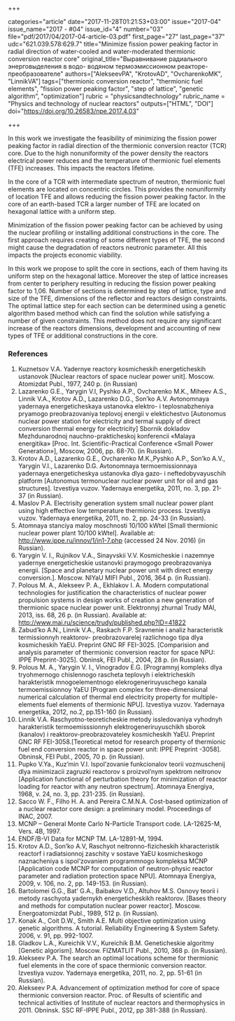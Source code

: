 +++

categories="article"
date="2017-11-28T01:21:53+03:00"
issue="2017-04"
issue_name="2017 - #04"
issue_id="4"
number="03"
file="pdf/2017/04/2017-04-article-03.pdf"
first_page="27"
last_page="37"
udc="621.039.578:629.7"
title="Minimize fission power peaking factor in radial direction of water-cooled and water-moderated thermionic conversion reactor core"
original_title="Выравнивание радиального энерговыделения в водо- водяном термоэмиссионном реакторе-преобразователе"
authors=["AlekseevPA", "KrotovAD", "OvcharenkoMK", "LinnikVA"]
tags=["thermionic conversion reactor", "thermionic fuel elements", "fission power peaking factor", "step of lattice", "genetic algorithm", "optimization"]
rubric = "physicsandtechnology"
rubric_name = "Physics and technology of nuclear reactors"
outputs=["HTML", "DOI"]
doi="https://doi.org/10.26583/npe.2017.4.03"

+++

In this work we investigate the feasibility of minimizing the fission power peaking factor in radial direction of the thermionic conversion reactor (TCR) core. Due to the high nonuniformity of the power density the reactors electrical power reduces and the temperature of thermionic fuel elements (TFE) increases. This impacts the reactors lifetime.

In the core of a TCR with intermediate spectrum of neutron, thermionic fuel elements are located on concentric circles. This provides the nonuniformity of location TFE and allows reducing the fission power peaking factor. In the core of an earth-based TCR a larger number of TFE are located on hexagonal lattice with a uniform step.

Minimization of the fission power peaking factor can be achieved by using the nuclear profiling or installing additional constructions in the core. The first approach requires creating of some different types of TFE, the second might cause the degradation of reactors neutronic parameter. All this impacts the projects economic viability.

In this work we propose to split the core in sections, each of them having its uniform step on the hexagonal lattice. Moreover the step of lattice increases from center to periphery resulting in reducing the fission power peaking factor to 1,06. Number of sections is determined by step of lattice, type and size of the TFE, dimensions of the reflector and reactors design constraints. The optimal lattice step for each section can be determined using a genetic algorithm based method which can find the solution while satisfying a number of given constraints. This method does not require any significant increase of the reactors dimensions, development and accounting of new types of TFE or additional constructions in the core.

### References

1. Kuznetsov V.A. Yadernye reactory kosmicheskih energeticheskih ustanovok [Nuclear reactors of space nuclear power unit]. Moscow. Atomizdat Publ., 1977, 240 p. (in Russian)
2. Lazarenko G.E., Yarygin V.I, Pyshko A.P., Ovcharenko M.K., Miheev A.S., Linnik V.A., Krotov A.D., Lazarenko D.G., Son’ko A.V. Avtonomnaya yadernaya energeticheskaya ustanovka elektro- i teplosnabzheniya pryamogo preobrazovaniya teplovoj energii v elektichestvo [Autonomus nuclear power station for electricity and termal supply of direct conversion thermal energy for electricity] Sbornik dokladov Mezhdunarodnoj nauchno-prakticheskoj konferencii «Malaya energitika» [Proc. Int. Scientific-Practical Conference «Small Power Generation»], Moscow, 2006, pp. 68-70. (in Russian).
3. Krotov A.D., Lazarenko G.E., Ovcharenko M.K.,Pyshko A.P., Son’ko A.V., Yarygin V.I., Lazarenko D.G. Avtonomnaya termoemissionnaya yadernaya energeticheskya ustanovka dlya gazo- i neftedobyvayuschih platform [Autonomus termonuclear nuclear power unit for oil and gas structures]. Izvestiya vuzov. Yadernaya energetika, 2011, no. 3, pp. 21-37 (in Russian).
4. Maslov P.A. Electrisity generation system small nuclear power plant using high effective low temperature thermionic process. Izvestiya vuzov. Yadernaya energetika, 2011, no. 2, pp. 24-33 (in Russian).
5. Atomnaya stanciya maloy moschnosti 10/100 kWtel [Small thermionic nuclear power plant 10/100 kWtel]. Available at: http://www.ippe.ru/innov/1/in1-7.php (accessed 24 Nov. 2016) (in Russian).
6. Yarygin V. I., Rujnikov V.A., Sinayvskii V.V. Kosmicheskie i nazemnye yadernye energeticheskie ustanovki praymogogo preobrazovaniya energii. [Space and planetary nuclear power unit with direct energy conversion.]. Moscow. NIYaU MIFI Publ., 2016, 364 p. (in Russian).
7. Polous M. A., Alekseev P. A., Ekhlakov I. A. Modern computational technologies for justification the characteristics of nuclear power propulsion systems in design works of creation a new generation of thermionic space nuclear power unit. Elektronnyj zhurnal Trudy MAI, 2013, iss. 68, 26 p. (in Russian). Available at: http://www.mai.ru/science/trudy/published.php?ID=41822
8. Zabud’ko A.N., Linnik V.A., Raskach F.P. Sravnenie i analiz haracteristik termissionnyh reaktorov- preobrazovarelej razlichnogo tipa dlya kosmicheskih YaEU. Preprint GNC RF FEI-3025. [Comparision and analysis parameter of thermionic conversion reactor for space NPU: IPPE Preprint-3025]. Obninsk, FEI Publ., 2004, 28 p. (in Russian).
9. Polous M. A., Yarygin V. I., Vinogradov E.G. [Programnyj kompleks dlya tryohmernogo chislennogo rascheta teplovyh i elektricheskih harakteristik mnogoelementnogo elekrogeneriruyuschego kanala termoemissionnoy YaEU [Program complex for three-dimensional numerical calculation of thermal end electricity property for multiple-elements fuel elements of thermionic NPU]. Izvestiya vuzov. Yadernaya energetika, 2012, no.2, pp.151-160 (in Russian).
10. Linnik V.A. Raschyotno-teoreticheskie metody issledovaniya vyhodnyh harakteristik termoemisssionnyh elektrogeneriruyuschikh sborok (kanalov) i reaktorov-preobrazovateley kosmicheskih YaEU. Preprint GNC RF FEI-3058.[Teoretical metod for research property of thermionic fuel end conversion reactor in space power unit: IPPE Preprint -3058]. Obninsk, FEI Publ., 2005, 70 p. (in Russian).
11. Pupko V.Ya., Kuz’min V.I. Ispol’zovanie funkcionalov teorii vozmuschenij dlya minimizacii zagruzki reactorov s proizvol’nym spektrom neitronov [Application functional of perturbation theory for minimization of reactor loading for reactor with any neutron spectrum]. Atomnaya Energiya, 1968, v. 24, no. 3, pp. 231-235. (in Russian).
12. Sacco W. F., Filho H. A. and Pereira C.M.N.A. Cost-based optimization of a nuclear reactor core design: a preliminary model. Proceedings of INAC, 2007.
13. MCNP – General Monte Carlo N-Particle Transport code. LA-12625-M, Vers. 4B, 1997.
14. ENDF/B-VI Data for MCNP TM. LA-12891-M, 1994.
15. Krotov A.D., Son’ko A.V, Raschyot neitronno-fizicheskih kharacteristik reactorf i radiatsionnoj zaschity v sostave YaEU kosmicheskogo naznacheniya s ispol’zovaniem programmnogo kompleksa MCNP [Application code MCNP for computation of neutron-physic reactor parameter and radiation protection space NPU]. Atomnaya Energiya, 2009, v. 106, no. 2, pp. 149-153. (in Russian).
16. Bartolomei G.G., Bat’ G.A., Baibakov V.D., Altuhov M.S. Osnovy teorii i metody raschyota yadernykh energeticheskikh reaktorov. [Bases theory and methods for computation nuclear power reactor]. Moscow. Energoatomizdat Publ., 1989, 512 p. (in Russian).
17. Konak A., Coit D.W., Smith A.E. Multi objective optimization using genetic algorithms. A tutorial. Reliability Engineering & System Safety. 2006, v. 91, pp. 992-1007.
18. Gladkov L.A., Kureichik V.V., Kureichik B.M. Geneticheskie algoritmy [Genetic algorism]. Moscow. FIZMATLIT Publ., 2010, 368 p. (in Russian).
19. Alekseev P.A. The search an optimal locations scheme for thermionic fuel elements in the core of space thermionic conversion reactor. Izvestiya vuzov. Yadernaya energetika, 2011, no. 2, pp. 51-61 (in Russian).
20. Alekseev P.A. Advancement of optimization method for core of space thermionic conversion reactor. Proc. of Results of scientific and technical activities of Institute of nuclear reactors and thermophysics in 2011. Obninsk. SSC RF-IPPE Publ., 2012, pp 381-388 (in Russian).
